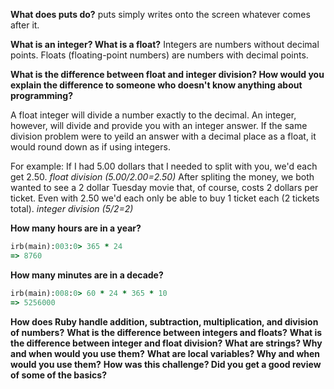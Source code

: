 **What does puts do?**
puts simply writes onto the screen whatever comes after it.

**What is an integer? What is a float?**
Integers are numbers without decimal points. Floats (floating-point numbers) are numbers with decimal points.


**What is the difference between float and integer division? How would you explain the difference to someone who doesn't know anything about programming?**

A float integer will divide a number exactly to the decimal. An integer, however, will divide and provide you with an integer answer. If the same division problem were to yeild an answer with a decimal place as a float, it would round down as if using integers.

For example: If I had 5.00 dollars that I needed to split with you, we'd each get 2.50. *float division (5.00/2.00=2.50)*
After spliting the money, we both wanted to see a 2 dollar Tuesday movie that, of course, costs 2 dollars per ticket. Even with 2.50 we'd each only be able to buy 1 ticket each (2 tickets total). *integer division (5/2=2)*

**How many hours are in a year?**

```ruby
irb(main):003:0> 365 * 24
=> 8760
```

**How many minutes are in a decade?**

```ruby
irb(main):008:0> 60 * 24 * 365 * 10
=> 5256000
```

**How does Ruby handle addition, subtraction, multiplication, and division of numbers?**
**What is the difference between integers and floats?**
**What is the difference between integer and float division?**
**What are strings? Why and when would you use them?**
**What are local variables? Why and when would you use them?**
**How was this challenge? Did you get a good review of some of the basics?**
